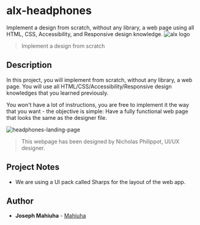 # alx-headphones
Implement a design from scratch, without any library, a web page using all HTML, CSS, Accessibility, and Responsive design knowledge.
![alx logo](https://www.alxafrica.com/wp-content/uploads/2022/12/logo-white.svg)
> Implement a design from scratch

## Description
In this project, you will implement from scratch, without any library, a web page. You will use all HTML/CSS/Accessibility/Responsive design knowledges that you learned previously.

You won't have a lot of instructions, you are free to implement it the way that you want - the objective is simple: Have a fully functional web page that looks the same as the designer file.

![headphones-landing-page](https://github.com/Mahiuha/alx-headphones/assets/35099243/25895089-12ce-4eeb-a4e8-ffe02c7c5490)
> This webpage has been designed by Nicholas Philippot, UI/UX designer.

## Project Notes
* We are using a UI pack called Sharps for the layout of the web app.

## Author
* **Joseph Mahiuha** - [Mahiuha](https://github.com/Mahiuha) 
